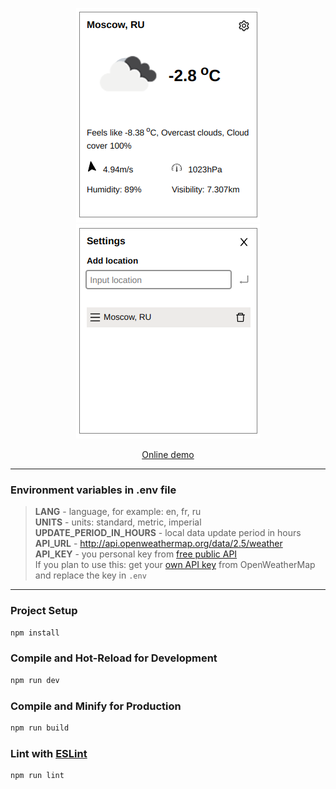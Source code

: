 <p align="center">
    <img src="docs/example1.png" alt="img" width="294" height="343" >
    <img src="docs/example2.png" alt="img" width="294" height="343" >
</p>
<p align="center">
    <a href="https://weather-widget-alpha.vercel.app">Online demo</a>
</p>

---
### Environment variables in .env file

> **LANG** - language, for example: en, fr, ru  
> **UNITS** - units: standard, metric, imperial  
> **UPDATE_PERIOD_IN_HOURS** - local data update period in hours  
> **API_URL** - http://api.openweathermap.org/data/2.5/weather  
> **API_KEY** - you personal key from [free public API](http://api.openweathermap.org)  
> If you plan to use this: get your [own API key](https://openweathermap.org/appid#get) from OpenWeatherMap and replace the key in `.env`
---    
### Project Setup

```sh
npm install
```

### Compile and Hot-Reload for Development

```sh
npm run dev
```

### Compile and Minify for Production

```sh
npm run build
```

### Lint with [ESLint](https://eslint.org/)

```sh
npm run lint
```

